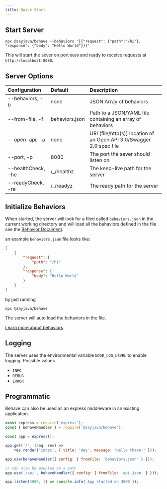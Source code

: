 ```yaml
---
title: Quick Start
---
```

## Start Server

```shell
npx @sayjava/behave --behaviors '[{"request": {"path":"/hi"}, "response": {"body": "Hello World"}}]'
```

This will start the sever on port `8080` and ready to receive requests at `http://localhost:8080`.

## Server Options

| Configuration       |    Default     | Description                                                            |
| :------------------ | :------------  | :--------------------------------------------------------------------- |
| \--behaviors, -b    |      none      | JSON Array of behaviors                                                |    
| \--from-file, -f    | behaviors.json | Path to a JSON/YAML file containing an array of behaviors              |
| \--open-api, -a     |      none      | URI (file/http(s)) location of an Open API 3.0/Swagger 2.0 spec file   |
| \--port, -p         |      8080      | The port the sever should listen on                                    |
| \--healthCheck, -he |  /\_/healthz   | The keep-live path for the server                                      |
| \--readyCheck, -re  |   /\_/readyz   | The ready path for the server                                          |

## Initialize Behaviors

When started, the server will look for a filed called `behaviors.json` in the current working directory and will load all the behaviors defined in the file see the [Behavior Document](/guide).

an example `behaviors.json` file looks like:

```json
[
    {
        "request": {
            "path": "/hi"
        },
        "response": {
            "body": "Hello World"
        }
    }
]
```

by just running

```shell
npx @sayjava/behave
```

The server will auto load the behaviors in the file.

[Learn more about behaviors](/guide)

## Logging
The server uses the environmental variable `NODE_LOG_LEVEL` to enable logging. Possible values

- `INFO`
- `DEBUG`
- `ERROR`


## Programmatic

Behave can also be used as an express middleware in an existing application.

```javascript
const express = require('express');
const { behaveHandler } = require('@sayjava/behave');

const app = express();

app.get('/', (req, res) => 
    res.render('index', { title: 'Hey', message: 'Hello there!' }));

app.use(behaveHandler({ config: { fromFile: 'behaviors.json' } }));

// can also be mounted on a path
app.use('/api', behaveHandler({ config: { fromFile: 'api.json' } }));

app.listen(3000, () => console.info(`App started on 3000`));
```
